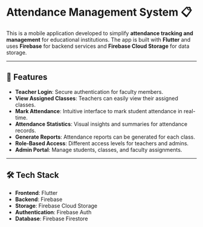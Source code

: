 # Attendance Management System 📋

This is a mobile application developed to simplify **attendance tracking and management** for educational institutions. The app is built with **Flutter** and uses **Firebase** for backend services and **Firebase Cloud Storage** for data storage.

---

## 🚀 Features
- **Teacher Login**: Secure authentication for faculty members.
- **View Assigned Classes**: Teachers can easily view their assigned classes.
- **Mark Attendance**: Intuitive interface to mark student attendance in real-time.
- **Attendance Statistics**: Visual insights and summaries for attendance records.
- **Generate Reports**: Attendance reports can be generated for each class.
- **Role-Based Access**: Different access levels for teachers and admins.
- **Admin Portal**: Manage students, classes, and faculty assignments.

---

## 🛠️ Tech Stack
- **Frontend**: Flutter
- **Backend**: Firebase
- **Storage**: Firebase Cloud Storage
- **Authentication**: Firebase Auth
- **Database**: Firebase Firestore

